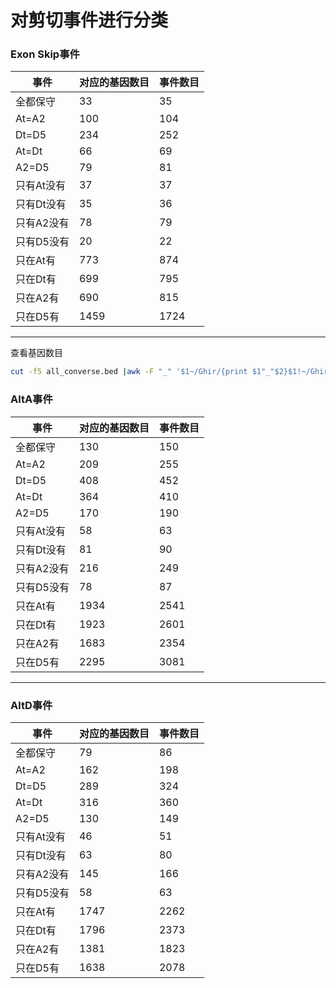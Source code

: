 # 对剪切事件进行分类


### Exon Skip事件
| 事件       | 对应的基因数目 | 事件数目 |
| ---------- | -------------- | -------- |
| 全都保守   | 33             | 35       |
| At=A2      | 100            | 104      |
| Dt=D5      | 234            | 252      |
| At=Dt      | 66             | 69       |
| A2=D5      | 79             | 81       |
| 只有At没有 | 37             | 37       |
| 只有Dt没有 | 35             | 36       |
| 只有A2没有 | 78             | 79       |
| 只有D5没有 | 20             | 22       |
| 只在At有   | 773            | 874      |
| 只在Dt有   | 699            | 795      |
| 只在A2有   | 690            | 815      |
| 只在D5有   | 1459           | 1724     |



***

查看基因数目

```bash
cut -f5 all_converse.bed |awk -F "_" '$1~/Ghir/{print $1"_"$2}$1!~/Ghir/{print $1}' |sort|uniq |grep "Gor" |wc -l
```



### AltA事件

| 事件       | 对应的基因数目 | 事件数目 |
| ---------- | -------------- | -------- |
| 全都保守   | 130            | 150      |
| At=A2      | 209            | 255      |
| Dt=D5      | 408            | 452      |
| At=Dt      | 364            | 410      |
| A2=D5      | 170            | 190      |
| 只有At没有 | 58             | 63       |
| 只有Dt没有 | 81             | 90       |
| 只有A2没有 | 216            | 249      |
| 只有D5没有 | 78             | 87       |
| 只在At有   | 1934           | 2541     |
| 只在Dt有   | 1923           | 2601     |
| 只在A2有   | 1683           | 2354     |
| 只在D5有   | 2295           | 3081     |



***

### AltD事件

| 事件       | 对应的基因数目 | 事件数目 |
| ---------- | -------------- | -------- |
| 全都保守   | 79             | 86       |
| At=A2      | 162            | 198      |
| Dt=D5      | 289            | 324      |
| At=Dt      | 316            | 360      |
| A2=D5      | 130            | 149      |
| 只有At没有 | 46             | 51       |
| 只有Dt没有 | 63             | 80       |
| 只有A2没有 | 145            | 166      |
| 只有D5没有 | 58             | 63       |
| 只在At有   | 1747           | 2262     |
| 只在Dt有   | 1796           | 2373     |
| 只在A2有   | 1381           | 1823     |
| 只在D5有   | 1638           | 2078     |

